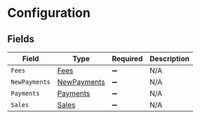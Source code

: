 # Configuration


## Fields

| Field                                             | Type                                              | Required                                          | Description                                       |
| ------------------------------------------------- | ------------------------------------------------- | ------------------------------------------------- | ------------------------------------------------- |
| `Fees`                                            | [Fees](../../models/shared/Fees.md)               | :heavy_minus_sign:                                | N/A                                               |
| `NewPayments`                                     | [NewPayments](../../models/shared/NewPayments.md) | :heavy_minus_sign:                                | N/A                                               |
| `Payments`                                        | [Payments](../../models/shared/Payments.md)       | :heavy_minus_sign:                                | N/A                                               |
| `Sales`                                           | [Sales](../../models/shared/Sales.md)             | :heavy_minus_sign:                                | N/A                                               |